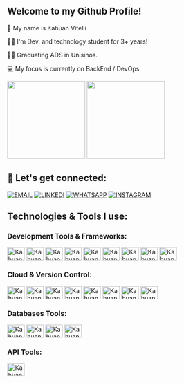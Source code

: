 ## Welcome to my Github Profile!

🤵 My name is Kahuan Vitelli

👨‍💻 I'm Dev. and technology student for 3+ years!

👨‍🎓 Graduating ADS in Unisinos.

💻 My focus is currently on BackEnd / DevOps

<div>

  <img height="180em" src="https://github-readme-stats.vercel.app/api?username=KahuanVtl&show_icons=true&theme=tokyonight"/>
  <img height="180em" src="https://github-readme-stats.vercel.app/api/top-langs/?username=KahuanVtl&layout=compact&theme=tokyonight"/>
  
</div>

## 📱 Let's get connected:

[![EMAIL](https://img.shields.io/badge/Gmail-D14836?style=for-the-badge&logo=gmail&logoColor=white)](mailto:kahuanvitelli@gmail.com) 
[![LINKEDI](https://img.shields.io/badge/LinkedIn-0077B5?style=for-the-badge&logo=linkedin&logoColor=white)](https://www.linkedin.com/in/kahuan-vitelli/)
[![WHATSAPP](https://img.shields.io/badge/WhatsApp-25D366?style=for-the-badge&logo=whatsapp&logoColor=white
)](https://wa.me/5551998747003)
[![INSTAGRAM](https://img.shields.io/badge/Instagram-E4405F?style=for-the-badge&logo=instagram&logoColor=white
)](https://www.instagram.com/_kahuan/)

## Technologies & Tools I use:

### Development Tools & Frameworks:
<div>
  <img align="center" alt="Kahuan-javascript" height="30" width="40" src="https://cdn.jsdelivr.net/gh/devicons/devicon/icons/javascript/javascript-original.svg">
  <img align="center" alt="Kahuan-python" height="30" width="40" src="https://cdn.jsdelivr.net/gh/devicons/devicon/icons/python/python-original.svg">
  <img align="center" alt="Kahuan-java" height="30" width="40" src="https://cdn.jsdelivr.net/gh/devicons/devicon/icons/java/java-original.svg">
  <img align="center" alt="Kahuan-nodejs" height="30" width="40" src="https://cdn.jsdelivr.net/gh/devicons/devicon@latest/icons/nodejs/nodejs-original.svg">
  <img align="center" alt="Kahuan-nodemon" height="30" width="40" src="https://cdn.jsdelivr.net/gh/devicons/devicon@latest/icons/nodemon/nodemon-original.svg">
  <img align="center" alt="Kahuan-typescript" height="30" width="40" src="https://cdn.jsdelivr.net/gh/devicons/devicon@latest/icons/typescript/typescript-original.svg">
  <img align="center" alt="Kahuan-react" height="30" width="40" src="https://cdn.jsdelivr.net/gh/devicons/devicon/icons/react/react-original.svg">
  <img align="center" alt="Kahuan-html" height="30" width="40" src="https://cdn.jsdelivr.net/gh/devicons/devicon/icons/html5/html5-original.svg">
  <img align="center" alt="Kahuan-css" height="30" width="40" src="https://cdn.jsdelivr.net/gh/devicons/devicon/icons/css3/css3-original.svg">
</div>

### Cloud & Version Control:
<div>
  <img align="center" alt="Kahuan-aws" height="30" width="40" src="https://cdn.jsdelivr.net/gh/devicons/devicon@latest/icons/amazonwebservices/amazonwebservices-original-wordmark.svg">
  <img align="center" alt="Kahuan-vercel" height="30" width="40" src="https://cdn.jsdelivr.net/gh/devicons/devicon@latest/icons/vercel/vercel-original-wordmark.svg">
  <img align="center" alt="Kahuan-docker" height="30" width="40" src="https://cdn.jsdelivr.net/gh/devicons/devicon@latest/icons/docker/docker-original-wordmark.svg">
  <img align="center" alt="Kahuan-ubuntu" height="30" width="40" src="https://cdn.jsdelivr.net/gh/devicons/devicon@latest/icons/ubuntu/ubuntu-original.svg">
  <img align="center" alt="Kahuan-git" height="30" width="40" src="https://cdn.jsdelivr.net/gh/devicons/devicon@latest/icons/git/git-original.svg">
  <img align="center" alt="Kahuan-github" height="30" width="40" src="https://cdn.jsdelivr.net/gh/devicons/devicon@latest/icons/github/github-original.svg">
  <img align="center" alt="Kahuan-bitbucket" height="30" width="40" src="https://cdn.jsdelivr.net/gh/devicons/devicon@latest/icons/bitbucket/bitbucket-original.svg">
  <img align="center" alt="Kahuan-powershell" height="30" width="40" src="https://cdn.jsdelivr.net/gh/devicons/devicon@latest/icons/powershell/powershell-plain.svg">
</div>

### Databases Tools:
<div>
  <img align="center" alt="Kahuan-mysql" height="30" width="40" src="https://cdn.jsdelivr.net/gh/devicons/devicon/icons/mysql/mysql-original.svg">
  <img align="center" alt="Kahuan-sql" height="30" width="40" src="https://cdn.jsdelivr.net/gh/devicons/devicon@latest/icons/azuresqldatabase/azuresqldatabase-original.svg">
  <img align="center" alt="Kahuan-postgresql" height="30" width="40" src="https://cdn.jsdelivr.net/gh/devicons/devicon@latest/icons/postgresql/postgresql-plain-wordmark.svg">
  <img align="center" alt="Kahuan-dbeaver" height="30" width="40" src="https://cdn.jsdelivr.net/gh/devicons/devicon@latest/icons/dbeaver/dbeaver-original.svg">
</div>

### API Tools:
<div>
  <img align="center" alt="Kahuan-postman" height="30" width="40" src="https://cdn.jsdelivr.net/gh/devicons/devicon@latest/icons/postman/postman-original-wordmark.svg">
</div>

